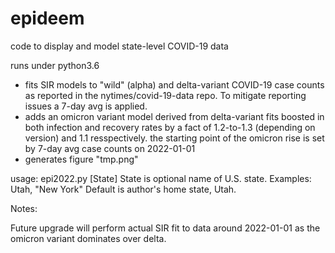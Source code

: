 # epideem
code to display and model state-level COVID-19 data

runs under python3.6

* fits SIR models to "wild" (alpha) and delta-variant COVID-19 case counts as reported 
   in the nytimes/covid-19-data repo. To mitigate reporting issues a 7-day avg is applied.
* adds an omicron variant model derived from delta-variant fits boosted in both infection 
  and recovery rates by a fact of 1.2-to-1.3 (depending on version) and 1.1 resspectively.
  the starting point of the omicron rise is set by 7-day avg case counts on 2022-01-01
* generates figure "tmp.png" 

usage: epi2022.py [State]
       State is optional name of U.S. state. Examples: Utah, "New York"
       Default is author's home state, Utah.
       
 Notes:
 
 Future upgrade will perform actual SIR fit to data around 2022-01-01 as the omicron variant
 dominates over delta.
